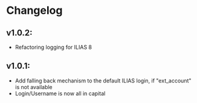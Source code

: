 # Changelog

## v1.0.2:
* Refactoring logging for ILIAS 8

## v1.0.1:
* Add falling back mechanism to the default ILIAS login, if "ext_account" is not available
* Login/Username is now all in capital
